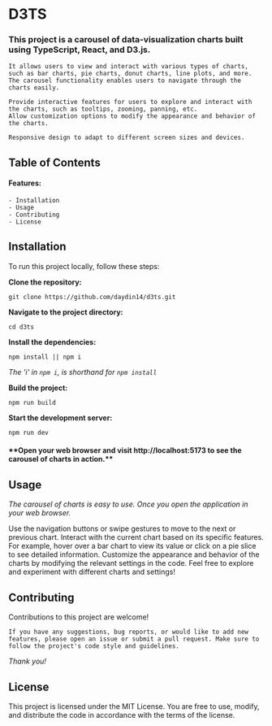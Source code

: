 # D3TS

> > > > > > > > > > > > > > > > > > > > > >

### This project is a carousel of data-visualization charts built using TypeScript, React, and D3.js.

    It allows users to view and interact with various types of charts, such as bar charts, pie charts, donut charts, line plots, and more.
    The carousel functionality enables users to navigate through the charts easily.

    Provide interactive features for users to explore and interact with the charts, such as tooltips, zooming, panning, etc.
    Allow customization options to modify the appearance and behavior of the charts.

    Responsive design to adapt to different screen sizes and devices.

> > > > > > > > > > > > > > > > > > > > > >

## Table of Contents

#### Features:

    - Installation
    - Usage
    - Contributing
    - License

## **Installation**

To run this project locally, follow these steps:

**Clone the repository:**

    git clone https://github.com/daydin14/d3ts.git

**Navigate to the project directory:**

    cd d3ts

**Install the dependencies:**

    npm install || npm i

_The 'i' in `npm i`, is shorthand for `npm install`_

**Build the project:**

    npm run build

**Start the development server:**

    npm run dev

#### \***\*Open your web browser and visit http://localhost:5173 to see the carousel of charts in action.\*\***

## **Usage**

_The carousel of charts is easy to use. Once you open the application in your web browser._

Use the navigation buttons or swipe gestures to move to the next or previous chart.
Interact with the current chart based on its specific features.
For example, hover over a bar chart to view its value or click on a pie slice to see detailed information.
Customize the appearance and behavior of the charts by modifying the relevant settings in the code.
Feel free to explore and experiment with different charts and settings!

## **Contributing**

Contributions to this project are welcome!

`If you have any suggestions, bug reports, or would like to add new features, please open an issue or submit a pull request. Make sure to follow the project's code style and guidelines.`

_Thank you!_

## **License**

This project is licensed under the MIT License. You are free to use, modify, and distribute the code in accordance with the terms of the license.

